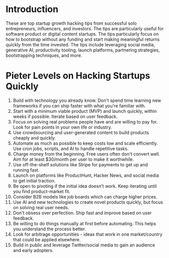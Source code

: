 # Introduction
These are top startup growth hacking tips from successful solo entrepreneurs, influencers, and investors. The tips are particularly useful for software product or digital content startups. The tips particularly focus on how to bootstrap without any funding and start making meaningful returns quickly from the time invested. The tips include leveraging social media, generative AI, productivity tooling, launch platforms, partnering strategies, bootstrapping techniques, and more.

# Pieter Levels on Hacking Startups Quickly

1. Build with technology you already know. Don't spend time learning new frameworks if you can ship faster with what you're familiar with.
2. Start with a minimum viable product (MVP) and launch quickly, within weeks if possible. Iterate based on user feedback.
3. Focus on solving real problems people have and are willing to pay for. Look for pain points in your own life or industry.
4. Use crowdsourcing and user-generated content to build products cheaply and quickly.
5. Automate as much as possible to keep costs low and scale efficiently. Use cron jobs, scripts, and AI to handle repetitive tasks.
6. Charge money from the beginning. Free users often don't convert well. Aim for at least $30/month per user to make it worthwhile.
7. Use off-the-shelf solutions like Stripe for payments to get up and running fast.
8. Launch on platforms like ProductHunt, Hacker News, and social media to get initial traction.
9. Be open to pivoting if the initial idea doesn't work. Keep iterating until you find product-market fit.
10. Consider B2B models like job boards which can charge higher prices.
11. Use AI and new technologies to create novel products quickly, but focus on solving real user needs.
12. Don't obsess over perfection. Ship fast and improve based on user feedback.
13. Be willing to do things manually at first before automating. This helps you understand the process better.
14. Look for arbitrage opportunities - ideas that work in one market/country that could be applied elsewhere.
15. Build in public and leverage Twitter/social media to gain an audience and early adopters.

